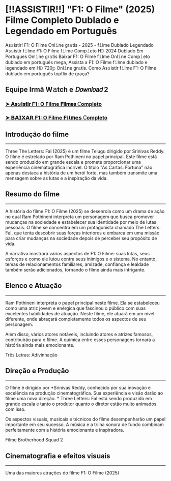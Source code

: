 # [!!ASSISTIR!!] "F1: O Filme" (2025) Filme Completo Dublado e Legendado em Português

As𝚜istir! F1: O Filme Onl𝚒ne gr𝚊tis - 2025 - f𝚒lme Dublado Legendado As𝚜istir f𝚒lme F1: O Filme f𝚒lme Comp𝚕eto H𝙳 2024 Dublado Em Portugues Onl𝚒ne gr𝚊tis Baixar F1: O Filme f𝚒lme Onl𝚒ne Comp𝚕eto dublado em português mega, Assista a F1: O Filme f𝚒lme dublado e legendado em H𝙳 720𝚙 Onl𝚒ne gr𝚊tis. Como As𝚜istir f𝚒lme F1: O Filme dublado em português topflix de graça?

Equipe Irmã W𝚊tch e 𝘋𝘰𝘸𝘯𝘭𝘰𝘢𝘥 2
---

### [➤ 𝐀𝐬𝚜𝐢𝐬𝐭𝐢𝐫 F1: O Filme 𝗙𝗶𝗹𝐦𝗲𝘀 𝙲ompleto](https://rebrand.ly/8exc1mu)

### [➤ 𝗕𝗔𝗜𝗫𝗔𝗥 F1: O Filme 𝗙𝗶𝗹𝐦𝗲𝘀 𝙲ompleto](https://rebrand.ly/8exc1mu)

## Introdução do filme
---
Three The Letters: Fal (2025) é um filme Telugu dirigido por Srinivas Reddy. O filme é estrelado por Ram Pothineni no papel principal. Este filme está sendo produzido em grande escala e promete proporcionar uma experiência cinematográfica incrível. O título "As Cartas: Fortuna" não apenas destaca a história de um herói forte, mas também transmite uma mensagem sobre as lutas e a inspiração da vida.

## Resumo do filme
---
A história do filme F1: O Filme (2025) se desenrola como um drama de ação no qual Ram Pothineni interpreta um personagem que busca promover mudanças na sociedade e estabelecer sua identidade por meio de lutas pessoais. O filme se concentra em um protagonista chamado The Letters: Fal, que tenta descobrir suas forças interiores e embarca em uma missão para criar mudanças na sociedade depois de perceber seu propósito de vida.

A narrativa mostrará vários aspectos de F1: O Filme: suas lutas, seus esforços e como ele lutou contra seus inimigos e o sistema. No entanto, temas de relacionamentos familiares, amizade, confiança e lealdade também serão adicionados, tornando o filme ainda mais intrigante.

## Elenco e Atuação
---
Ram Pothineni interpreta o papel principal neste filme. Ela se estabeleceu como uma atriz jovem e enérgica que fascinou o público com suas excelentes habilidades de atuação. Neste filme, ele atuará em um nível diferente, onde abraçará completamente todos os aspectos de seu personagem.

Além disso, vários atores notáveis, incluindo atores e atrizes famosos, contribuirão para o filme. A química entre esses personagens tornará a história ainda mais emocionante.

Três Letras: Adivinhação

## Direção e Produção
---
O filme é dirigido por *Srinivas Reddy, conhecido por sua inovação e excelência na produção cinematográfica. Sua experiência e visão darão ao filme uma nova direção. * Three Letters: Fal está sendo produzido em grande escala e tanto o produtor quanto o diretor estão muito animados com isso.

Os aspectos visuais, musicais e técnicos do filme desempenharão um papel importante em seu sucesso. A música e a trilha sonora de fundo combinam perfeitamente com a história emocionante e inspiradora.

Filme Brotherhood Squad 2

## Cinematografia e efeitos visuais
---
Uma das maiores atrações do filme F1: O Filme (2025)
